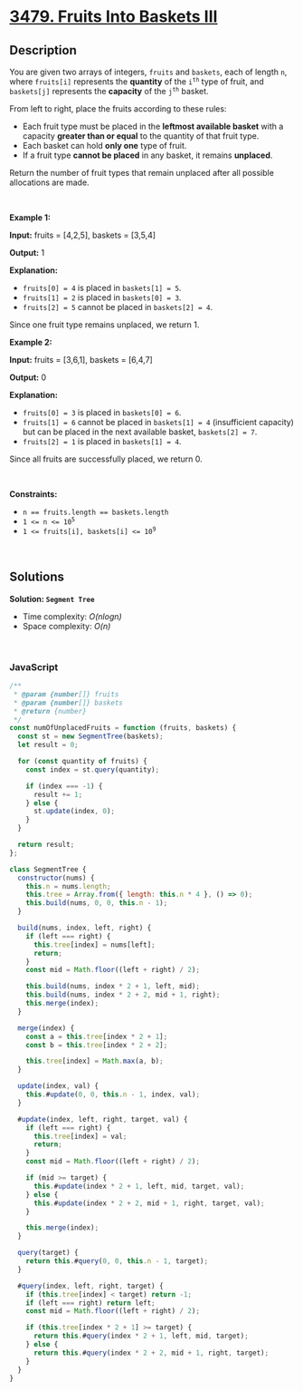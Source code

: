 # [3479. Fruits Into Baskets III](https://leetcode.com/problems/fruits-into-baskets-iii)

## Description

<div class="elfjS" data-track-load="description_content"><p>You are given two arrays of integers, <code>fruits</code> and <code>baskets</code>, each of length <code>n</code>, where <code>fruits[i]</code> represents the <strong>quantity</strong> of the <code>i<sup>th</sup></code> type of fruit, and <code>baskets[j]</code> represents the <strong>capacity</strong> of the <code>j<sup>th</sup></code> basket.</p>

<p>From left to right, place the fruits according to these rules:</p>

<ul>
	<li>Each fruit type must be placed in the <strong>leftmost available basket</strong> with a capacity <strong>greater than or equal</strong> to the quantity of that fruit type.</li>
	<li>Each basket can hold <b>only one</b> type of fruit.</li>
	<li>If a fruit type <b>cannot be placed</b> in any basket, it remains <b>unplaced</b>.</li>
</ul>

<p>Return the number of fruit types that remain unplaced after all possible allocations are made.</p>

<p>&nbsp;</p>
<p><strong class="example">Example 1:</strong></p>

<div class="example-block">
<p><strong>Input:</strong> <span class="example-io">fruits = [4,2,5], baskets = [3,5,4]</span></p>

<p><strong>Output:</strong> <span class="example-io">1</span></p>

<p><strong>Explanation:</strong></p>

<ul>
	<li><code>fruits[0] = 4</code> is placed in <code>baskets[1] = 5</code>.</li>
	<li><code>fruits[1] = 2</code> is placed in <code>baskets[0] = 3</code>.</li>
	<li><code>fruits[2] = 5</code> cannot be placed in <code>baskets[2] = 4</code>.</li>
</ul>

<p>Since one fruit type remains unplaced, we return 1.</p>
</div>

<p><strong class="example">Example 2:</strong></p>

<div class="example-block">
<p><strong>Input:</strong> <span class="example-io">fruits = [3,6,1], baskets = [6,4,7]</span></p>

<p><strong>Output:</strong> <span class="example-io">0</span></p>

<p><strong>Explanation:</strong></p>

<ul>
	<li><code>fruits[0] = 3</code> is placed in <code>baskets[0] = 6</code>.</li>
	<li><code>fruits[1] = 6</code> cannot be placed in <code>baskets[1] = 4</code> (insufficient capacity) but can be placed in the next available basket, <code>baskets[2] = 7</code>.</li>
	<li><code>fruits[2] = 1</code> is placed in <code>baskets[1] = 4</code>.</li>
</ul>

<p>Since all fruits are successfully placed, we return 0.</p>
</div>

<p>&nbsp;</p>
<p><strong>Constraints:</strong></p>

<ul>
	<li><code>n == fruits.length == baskets.length</code></li>
	<li><code>1 &lt;= n &lt;= 10<sup>5</sup></code></li>
	<li><code>1 &lt;= fruits[i], baskets[i] &lt;= 10<sup>9</sup></code></li>
</ul>
</div>

<p>&nbsp;</p>

## Solutions

**Solution: `Segment Tree`**

- Time complexity: <em>O(nlogn)</em>
- Space complexity: <em>O(n)</em>

<p>&nbsp;</p>

### **JavaScript**

```js
/**
 * @param {number[]} fruits
 * @param {number[]} baskets
 * @return {number}
 */
const numOfUnplacedFruits = function (fruits, baskets) {
  const st = new SegmentTree(baskets);
  let result = 0;

  for (const quantity of fruits) {
    const index = st.query(quantity);

    if (index === -1) {
      result += 1;
    } else {
      st.update(index, 0);
    }
  }

  return result;
};

class SegmentTree {
  constructor(nums) {
    this.n = nums.length;
    this.tree = Array.from({ length: this.n * 4 }, () => 0);
    this.build(nums, 0, 0, this.n - 1);
  }

  build(nums, index, left, right) {
    if (left === right) {
      this.tree[index] = nums[left];
      return;
    }
    const mid = Math.floor((left + right) / 2);

    this.build(nums, index * 2 + 1, left, mid);
    this.build(nums, index * 2 + 2, mid + 1, right);
    this.merge(index);
  }

  merge(index) {
    const a = this.tree[index * 2 + 1];
    const b = this.tree[index * 2 + 2];

    this.tree[index] = Math.max(a, b);
  }

  update(index, val) {
    this.#update(0, 0, this.n - 1, index, val);
  }

  #update(index, left, right, target, val) {
    if (left === right) {
      this.tree[index] = val;
      return;
    }
    const mid = Math.floor((left + right) / 2);

    if (mid >= target) {
      this.#update(index * 2 + 1, left, mid, target, val);
    } else {
      this.#update(index * 2 + 2, mid + 1, right, target, val);
    }

    this.merge(index);
  }

  query(target) {
    return this.#query(0, 0, this.n - 1, target);
  }

  #query(index, left, right, target) {
    if (this.tree[index] < target) return -1;
    if (left === right) return left;
    const mid = Math.floor((left + right) / 2);

    if (this.tree[index * 2 + 1] >= target) {
      return this.#query(index * 2 + 1, left, mid, target);
    } else {
      return this.#query(index * 2 + 2, mid + 1, right, target);
    }
  }
}
```
